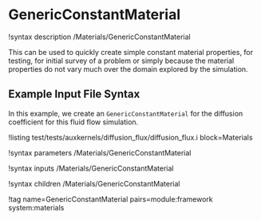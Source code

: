 # GenericConstantMaterial

!syntax description /Materials/GenericConstantMaterial

This can be used to quickly create simple constant material properties, for testing,
for initial survey of a problem or simply because the material properties do not vary much over the
domain explored by the simulation.

## Example Input File Syntax

In this example, we create an `GenericConstantMaterial` for the diffusion coefficient for this fluid flow simulation.

!listing test/tests/auxkernels/diffusion_flux/diffusion_flux.i block=Materials

!syntax parameters /Materials/GenericConstantMaterial

!syntax inputs /Materials/GenericConstantMaterial

!syntax children /Materials/GenericConstantMaterial

!tag name=GenericConstantMaterial pairs=module:framework system:materials
